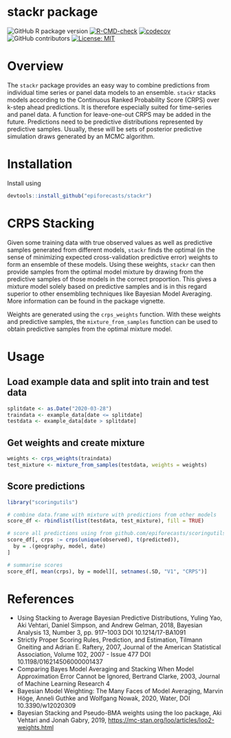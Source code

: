 stackr package
================

<!-- badges: start -->

![GitHub R package
version](https://img.shields.io/github/r-package/v/epiforecasts/stackr)
[![R-CMD-check](https://github.com/epiforecasts/stackr/actions/workflows/R-CMD-check.yaml/badge.svg)](https://github.com/epiforecasts/stackr/actions/workflows/R-CMD-check.yaml)
[![codecov](https://codecov.io/github/epiforecasts/stackr/branch/main/graph/badge.svg?token=rYeyG3kFIa)](https://codecov.io/github/epiforecasts/stackr)
![GitHub
contributors](https://img.shields.io/github/contributors/epiforecasts/stackr)
[![License:
MIT](https://img.shields.io/badge/License-MIT-yellow.svg)](https://opensource.org/licenses/MIT)
<!-- badges: end -->

# Overview

The `stackr` package provides an easy way to combine predictions from
individual time series or panel data models to an ensemble. `stackr`
stacks models according to the Continuous Ranked Probability Score
(CRPS) over k-step ahead predictions. It is therefore especially suited
for time-series and panel data. A function for leave-one-out CRPS may be
added in the future. Predictions need to be predictive distributions
represented by predictive samples. Usually, these will be sets of
posterior predictive simulation draws generated by an MCMC algorithm.

# Installation

Install using

``` r
devtools::install_github("epiforecasts/stackr")
```

# CRPS Stacking

Given some training data with true observed values as well as predictive
samples generated from different models, `stackr` finds the optimal (in
the sense of minimizing expected cross-validation predictive error)
weights to form an ensemble of these models. Using these weights,
`stackr` can then provide samples from the optimal model mixture by
drawing from the predictive samples of those models in the correct
proportion. This gives a mixture model solely based on predictive
samples and is in this regard superior to other ensembling techniques
like Bayesian Model Averaging. More information can be found in the
package vignette.

Weights are generated using the `crps_weights` function. With these
weights and predictive samples, the `mixture_from_samples` function can
be used to obtain predictive samples from the optimal mixture model.

# Usage

## Load example data and split into train and test data

``` r
splitdate <- as.Date("2020-03-28")
traindata <- example_data[date <= splitdate]
testdata <- example_data[date > splitdate]
```

## Get weights and create mixture

``` r
weights <- crps_weights(traindata)
test_mixture <- mixture_from_samples(testdata, weights = weights)
```

## Score predictions

``` r
library("scoringutils")

# combine data.frame with mixture with predictions from other models
score_df <- rbindlist(list(testdata, test_mixture), fill = TRUE)

# score all predictions using from github.com/epiforecasts/scoringutils
score_df[, crps := crps(unique(observed), t(predicted)),
  by = .(geography, model, date)
]

# summarise scores
score_df[, mean(crps), by = model][, setnames(.SD, "V1", "CRPS")]
```

# References

- Using Stacking to Average Bayesian Predictive Distributions, Yuling
  Yao, Aki Vehtari, Daniel Simpson, and Andrew Gelman, 2018, Bayesian
  Analysis 13, Number 3, pp. 917–1003 DOI 10.1214/17-BA1091
- Strictly Proper Scoring Rules, Prediction, and Estimation, Tilmann
  Gneiting and Adrian E. Raftery, 2007, Journal of the American
  Statistical Association, Volume 102, 2007 - Issue 477 DOI
  10.1198/016214506000001437
- Comparing Bayes Model Averaging and Stacking When Model Approximation
  Error Cannot be Ignored, Bertrand Clarke, 2003, Journal of Machine
  Learning Research 4
- Bayesian Model Weighting: The Many Faces of Model Averaging, Marvin
  Höge, Anneli Guthke and Wolfgang Nowak, 2020, Water, DOI
  10.3390/w12020309
- Bayesian Stacking and Pseudo-BMA weights using the loo package, Aki
  Vehtari and Jonah Gabry, 2019,
  <https://mc-stan.org/loo/articles/loo2-weights.html>
